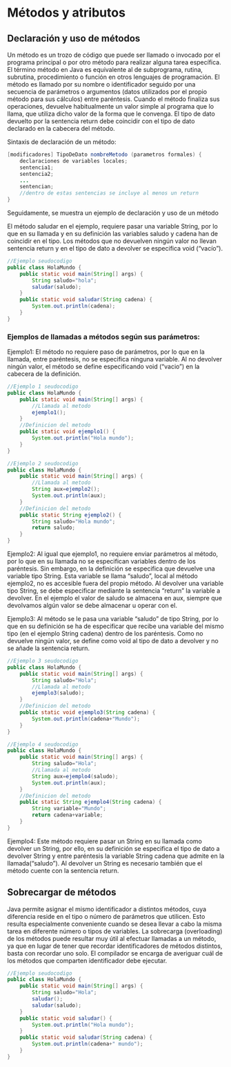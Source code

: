 # Métodos y atributos

## Declaración y uso de métodos

Un método es un trozo de código que puede ser llamado o invocado por el programa principal o por otro método para realizar alguna tarea específica. El término método en Java es equivalente al de subprograma, rutina, subrutina, procedimiento o función en otros lenguajes de programación. El método es llamado por su nombre o identificador seguido por una secuencia de parámetros o argumentos (datos utilizados por el propio método para sus cálculos) entre paréntesis. Cuando el método finaliza sus operaciones, devuelve habitualmente un valor simple al programa que lo llama, que utiliza dicho valor de la forma que le convenga. El tipo de dato devuelto por la sentencia return debe coincidir con el tipo de dato declarado en la cabecera del método.

Sintaxis de declaración de un método:

```java
[modificadores] TipoDeDato nombreMetodo (parametros formales) {
	declaraciones de variables locales;
	sentencia1;
	sentencia2;
	...
	sentencian;
	//dentro de estas sentencias se incluye al menos un return
}
```

Seguidamente, se muestra un ejemplo de declaración y uso de un método

El método saludar en el ejemplo, requiere pasar una variable String, por lo que en su llamada y en su definición las variables saludo y cadena han de coincidir en el tipo. Los métodos que no devuelven ningún valor no llevan sentencia return y en el tipo de dato a devolver se especifica void (“vacío”).

```java
//Ejemplo seudocodigo
public class HolaMundo {
	public static void main(String[] args) {
		String saludo="hola";
		saludar(saludo);
	}
	public static void saludar(String cadena) {
		System.out.println(cadena);
	}
}
```

### Ejemplos de llamadas a métodos según sus parámetros:

Ejemplo1: El método no requiere paso de parámetros, por lo que en la llamada, entre paréntesis, no se especifica ninguna variable. Al no devolver ningún valor, el método se define especificando void (“vacio”) en la cabecera de la definición.

```java
//Ejemplo 1 seudocodigo
public class HolaMundo {
	public static void main(String[] args) {
		//Llamada al metodo
		ejemplo1();
	}
	//Definicion del metodo
	public static void ejemplo1() {
		System.out.println("Hola mundo");
	}
}
```

```java
//Ejemplo 2 seudocodigo
public class HolaMundo {
	public static void main(String[] args) {
		//Llamada al metodo
		String aux=ejemplo2();
		System.out.println(aux);
	}
	//Definicion del metodo
	public static String ejemplo2() {
		String saludo="Hola mundo";
		return saludo;
	}
}
```

Ejemplo2: Al igual que ejemplo1, no requiere enviar parámetros al método, por lo que en su llamada no se especifican variables dentro de los paréntesis. Sin embargo, en la definición se especifica que devuelve una variable tipo String. Esta variable se llama “saludo”, local al método ejemplo2, no es accesible fuera del propio método. Al devolver una variable tipo String, se debe especificar mediante la sentencia “return” la variable a devolver. En el ejemplo el valor de saludo se almacena en aux, siempre que devolvamos algún valor se debe almacenar u operar con el.

Ejemplo3: Al método se le pasa una variable “saludo” de tipo String, por lo que en su definición se ha de especificar que recibe una variable del mismo tipo (en el ejemplo String cadena) dentro de los paréntesis. Como no devuelve ningún valor, se define como void al tipo de dato a devolver y no se añade la sentencia return.

```java
//Ejemplo 3 seudocodigo
public class HolaMundo {
	public static void main(String[] args) {
		String saludo="Hola";
		//Llamada al metodo
		ejemplo3(saludo);
	}
	//Definicion del metodo
	public static void ejemplo3(String cadena) {
		System.out.println(cadena+"Mundo");
	}
}
```

```java
//Ejemplo 4 seudocodigo
public class HolaMundo {
	public static void main(String[] args) {
		String saludo="Hola";
		//Llamada al metodo
		String aux=ejemplo4(saludo);
		System.out.println(aux);
	}
	//Definicion del metodo
	public static String ejemplo4(String cadena) {
		String variable="Mundo";
		return cadena+variable;
	}
}
```

Ejemplo4: Este método requiere pasar un String en su llamada como devolver un String, por ello, en su definición se especifica el tipo de dato a devolver String y entre paréntesis la variable String cadena que admite en la llamada(“saludo”). Al devolver un String es necesario también que el método cuente con la sentencia return.

## Sobrecargar de métodos

Java permite asignar el mismo identificador a distintos métodos, cuya diferencia reside en el tipo o número de parámetros que utilicen. Esto resulta especialmente conveniente cuando se desea llevar a cabo la misma tarea en diferente número o tipos de variables. La sobrecarga (overloading) de los métodos puede resultar muy útil al efectuar llamadas a un método, ya que en lugar de tener que recordar identificadores de métodos distintos, basta con recordar uno solo. El compilador se encarga de averiguar cuál de los métodos que comparten identificador debe ejecutar.

```java
//Ejemplo seudocodigo
public class HolaMundo {
	public static void main(String[] args) {
		String saludo="Hola";
		saludar();
		saludar(saludo);
	}
	public static void saludar() {
		System.out.println("Hola mundo");
	}
	public static void saludar(String cadena) {
		System.out.println(cadena+" mundo");
	}
}
```